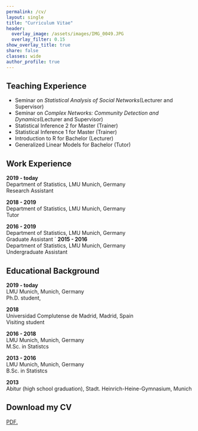 ```yaml
---
permalink: /cv/
layout: single
title: "Curriculum Vitae"
header:
  overlay_image: /assets/images/IMG_0049.JPG
  overlay_filter: 0.15
show_overlay_title: true
share: false
classes: wide
author_profile: true  
---
```


Teaching Experience
---------------

+ Seminar on *Statistical Analysis of Social Networks*(Lecturer and Supervisor)
+ Seminar on *Complex Networks: Community Detection and Dynamics*(Lecturer and Supervisor)
+ Statistical Inference 2 for Master (Trainer)
+ Statistical Inference 1 for Master (Trainer)
+ Introduction to R for Bachelor (Lecturer)
+ Generalized Linear Models for Bachelor (Tutor)

Work Experience
---------------
__2019 - today__<br/>
Department of Statistics, LMU Munich, Germany<br/>
Research Assistant

__2018 - 2019__<br/>
Department of Statistics, LMU Munich, Germany<br/>
Tutor

__2016 - 2019__<br/>
Department of Statistics, LMU Munich, Germany<br/>
Graduate Assistant
´
__2015 - 2016__<br/>
Department of Statistics, LMU Munich, Germany<br/>
Undergraduate Assistant


Educational Background
---------------

__2019 - today__<br/>
LMU Munich, Munich, Germany<br/>
Ph.D. student,

__2018__<br/>
Universidad Complutense de Madrid, Madrid, Spain<br/>
Visiting student

__2016 - 2018__<br/>
LMU Munich, Munich, Germany<br/>
M.Sc. in Statistcs

__2013 - 2016__<br/>
LMU Munich, Munich, Germany<br/>
B.Sc. in Statistcs

__2013__<br/>
Abitur (high school graduation), Stadt. Heinrich-Heine-Gymnasium, Munich

Download my CV 
---------------
<a href="cornelisfritz.github.io/assets/pdf/cv_cornelius_fritz.pdf" target="_blank">PDF.</a>

